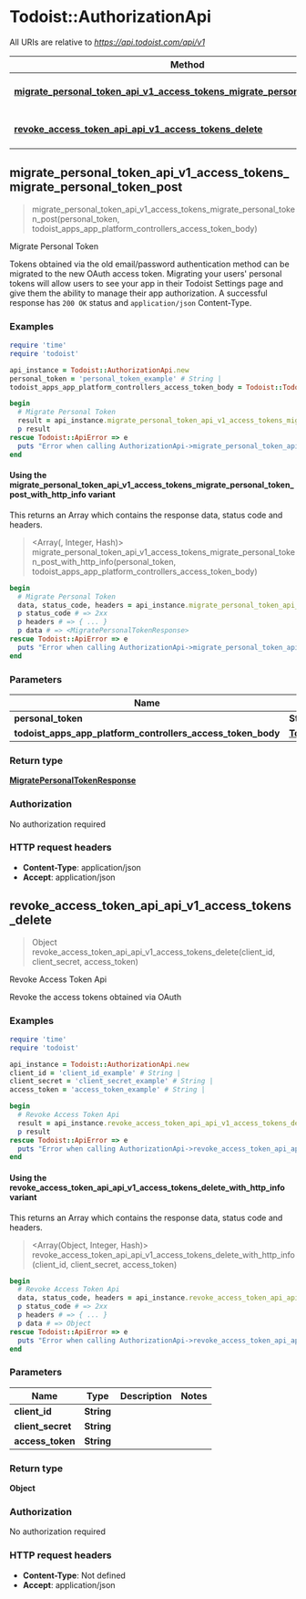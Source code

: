 # Todoist::AuthorizationApi

All URIs are relative to *https://api.todoist.com/api/v1*

| Method | HTTP request | Description |
| ------ | ------------ | ----------- |
| [**migrate_personal_token_api_v1_access_tokens_migrate_personal_token_post**](AuthorizationApi.md#migrate_personal_token_api_v1_access_tokens_migrate_personal_token_post) | **POST** /api/v1/access_tokens/migrate_personal_token | Migrate Personal Token |
| [**revoke_access_token_api_api_v1_access_tokens_delete**](AuthorizationApi.md#revoke_access_token_api_api_v1_access_tokens_delete) | **DELETE** /api/v1/access_tokens | Revoke Access Token Api |


## migrate_personal_token_api_v1_access_tokens_migrate_personal_token_post

> <MigratePersonalTokenResponse> migrate_personal_token_api_v1_access_tokens_migrate_personal_token_post(personal_token, todoist_apps_app_platform_controllers_access_token_body)

Migrate Personal Token

Tokens obtained via the old email/password authentication method can be migrated to the new OAuth access token. Migrating your users' personal tokens will allow users to see your app in their Todoist Settings page and give them the ability to manage their app authorization.  A successful response has `200 OK` status and `application/json` Content-Type.

### Examples

```ruby
require 'time'
require 'todoist'

api_instance = Todoist::AuthorizationApi.new
personal_token = 'personal_token_example' # String | 
todoist_apps_app_platform_controllers_access_token_body = Todoist::TodoistAppsAppPlatformControllersAccessTokenBody.new({client_id: 'client_id_example', client_secret: 'client_secret_example', scope: 'scope_example'}) # TodoistAppsAppPlatformControllersAccessTokenBody | 

begin
  # Migrate Personal Token
  result = api_instance.migrate_personal_token_api_v1_access_tokens_migrate_personal_token_post(personal_token, todoist_apps_app_platform_controllers_access_token_body)
  p result
rescue Todoist::ApiError => e
  puts "Error when calling AuthorizationApi->migrate_personal_token_api_v1_access_tokens_migrate_personal_token_post: #{e}"
end
```

#### Using the migrate_personal_token_api_v1_access_tokens_migrate_personal_token_post_with_http_info variant

This returns an Array which contains the response data, status code and headers.

> <Array(<MigratePersonalTokenResponse>, Integer, Hash)> migrate_personal_token_api_v1_access_tokens_migrate_personal_token_post_with_http_info(personal_token, todoist_apps_app_platform_controllers_access_token_body)

```ruby
begin
  # Migrate Personal Token
  data, status_code, headers = api_instance.migrate_personal_token_api_v1_access_tokens_migrate_personal_token_post_with_http_info(personal_token, todoist_apps_app_platform_controllers_access_token_body)
  p status_code # => 2xx
  p headers # => { ... }
  p data # => <MigratePersonalTokenResponse>
rescue Todoist::ApiError => e
  puts "Error when calling AuthorizationApi->migrate_personal_token_api_v1_access_tokens_migrate_personal_token_post_with_http_info: #{e}"
end
```

### Parameters

| Name | Type | Description | Notes |
| ---- | ---- | ----------- | ----- |
| **personal_token** | **String** |  |  |
| **todoist_apps_app_platform_controllers_access_token_body** | [**TodoistAppsAppPlatformControllersAccessTokenBody**](TodoistAppsAppPlatformControllersAccessTokenBody.md) |  |  |

### Return type

[**MigratePersonalTokenResponse**](MigratePersonalTokenResponse.md)

### Authorization

No authorization required

### HTTP request headers

- **Content-Type**: application/json
- **Accept**: application/json


## revoke_access_token_api_api_v1_access_tokens_delete

> Object revoke_access_token_api_api_v1_access_tokens_delete(client_id, client_secret, access_token)

Revoke Access Token Api

Revoke the access tokens obtained via OAuth

### Examples

```ruby
require 'time'
require 'todoist'

api_instance = Todoist::AuthorizationApi.new
client_id = 'client_id_example' # String | 
client_secret = 'client_secret_example' # String | 
access_token = 'access_token_example' # String | 

begin
  # Revoke Access Token Api
  result = api_instance.revoke_access_token_api_api_v1_access_tokens_delete(client_id, client_secret, access_token)
  p result
rescue Todoist::ApiError => e
  puts "Error when calling AuthorizationApi->revoke_access_token_api_api_v1_access_tokens_delete: #{e}"
end
```

#### Using the revoke_access_token_api_api_v1_access_tokens_delete_with_http_info variant

This returns an Array which contains the response data, status code and headers.

> <Array(Object, Integer, Hash)> revoke_access_token_api_api_v1_access_tokens_delete_with_http_info(client_id, client_secret, access_token)

```ruby
begin
  # Revoke Access Token Api
  data, status_code, headers = api_instance.revoke_access_token_api_api_v1_access_tokens_delete_with_http_info(client_id, client_secret, access_token)
  p status_code # => 2xx
  p headers # => { ... }
  p data # => Object
rescue Todoist::ApiError => e
  puts "Error when calling AuthorizationApi->revoke_access_token_api_api_v1_access_tokens_delete_with_http_info: #{e}"
end
```

### Parameters

| Name | Type | Description | Notes |
| ---- | ---- | ----------- | ----- |
| **client_id** | **String** |  |  |
| **client_secret** | **String** |  |  |
| **access_token** | **String** |  |  |

### Return type

**Object**

### Authorization

No authorization required

### HTTP request headers

- **Content-Type**: Not defined
- **Accept**: application/json

